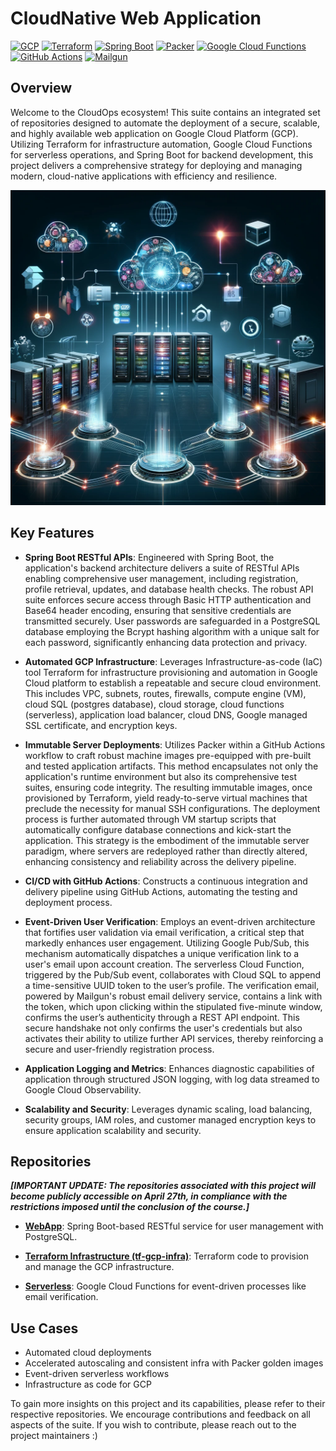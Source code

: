 # CloudNative Web Application  
[![GCP](https://img.shields.io/badge/GCP-4285F4?style=for-the-badge&logo=google-cloud&logoColor=white)](https://cloud.google.com/)
[![Terraform](https://img.shields.io/badge/Terraform-623CE4?style=for-the-badge&logo=terraform&logoColor=white)](https://www.terraform.io/)
[![Spring Boot](https://img.shields.io/badge/Spring_Boot-6DB33F?style=for-the-badge&logo=spring-boot&logoColor=white)](https://spring.io/projects/spring-boot)
[![Packer](https://img.shields.io/badge/Packer-02A8EF?style=for-the-badge&logo=packer&logoColor=white)](https://www.packer.io/)
[![Google Cloud Functions](https://img.shields.io/badge/Google_Cloud_Functions-FF6F00?style=for-the-badge&logo=google-cloud&logoColor=white)](https://cloud.google.com/functions)
[![GitHub Actions](https://img.shields.io/badge/GitHub_Actions-2088FF?style=for-the-badge&logo=github-actions&logoColor=white)](https://github.com/features/actions)
[![Mailgun](https://img.shields.io/badge/Mailgun-F06A6A?style=for-the-badge&logo=mailgun&logoColor=white)](https://www.mailgun.com/)  

## Overview  
Welcome to the CloudOps ecosystem! This suite contains an integrated set of repositories designed to automate the deployment of a secure, scalable, and highly available web application on Google Cloud Platform (GCP). Utilizing Terraform for infrastructure automation, Google Cloud Functions for serverless operations, and Spring Boot for backend development, this project delivers a comprehensive strategy for deploying and managing modern, cloud-native applications with efficiency and resilience.

![CloudNative Web Application](https://raw.githubusercontent.com/csye6225-eashan-roy/.github/main/profile/Cloud%20Native%20WebApp.webp)

[//]: # (## Architecture Overview)

[//]: # ()
[//]: # (![Architecture Diagram]&#40;link-to-diagram-image&#41;)

## Key Features  

- **Spring Boot RESTful APIs**: Engineered with Spring Boot, the application's backend architecture delivers a suite of RESTful APIs enabling comprehensive user management, including registration, profile retrieval, updates, and database health checks. The robust API suite enforces secure access through Basic HTTP authentication and Base64 header encoding, ensuring that sensitive credentials are transmitted securely. User passwords are safeguarded in a PostgreSQL database employing the Bcrypt hashing algorithm with a unique salt for each password, significantly enhancing data protection and privacy.  

- **Automated GCP Infrastructure**: Leverages Infrastructure-as-code (IaC) tool Terraform for infrastructure provisioning and automation in Google Cloud platform to establish a repeatable and secure cloud environment. This includes VPC, subnets, routes, firewalls, compute engine (VM), cloud SQL (postgres database), cloud storage, cloud functions (serverless), application load balancer, cloud DNS, Google managed SSL certificate, and encryption keys.  

- **Immutable Server Deployments**: Utilizes Packer within a GitHub Actions workflow to craft robust machine images pre-equipped with pre-built and tested application artifacts. This method encapsulates not only the application's runtime environment but also its comprehensive test suites, ensuring code integrity. The resulting immutable images, once provisioned by Terraform, yield ready-to-serve virtual machines that preclude the necessity for manual SSH configurations. The deployment process is further automated through VM startup scripts that automatically configure database connections and kick-start the application. This strategy is the embodiment of the immutable server paradigm, where servers are redeployed rather than directly altered, enhancing consistency and reliability across the delivery pipeline.  

- **CI/CD with GitHub Actions**: Constructs a continuous integration and delivery pipeline using GitHub Actions, automating the testing and deployment process.    

- **Event-Driven User Verification**: Employs an event-driven architecture that fortifies user validation via email verification, a critical step that markedly enhances user engagement. Utilizing Google Pub/Sub, this mechanism automatically dispatches a unique verification link to a user's email upon account creation. The serverless Cloud Function, triggered by the Pub/Sub event, collaborates with Cloud SQL to append a time-sensitive UUID token to the user’s profile. The verification email, powered by Mailgun's robust email delivery service, contains a link with the token, which upon clicking within the stipulated five-minute window, confirms the user’s authenticity through a REST API endpoint. This secure handshake not only confirms the user's credentials but also activates their ability to utilize further API services, thereby reinforcing a secure and user-friendly registration process.  

- **Application Logging and Metrics**: Enhances diagnostic capabilities of application through structured JSON logging, with log data streamed to Google Cloud Observability.  

- **Scalability and Security**: Leverages dynamic scaling, load balancing, security groups, IAM roles, and customer managed encryption keys to ensure application scalability and security.  


## Repositories  

***[IMPORTANT UPDATE: The repositories associated with this project will become publicly accessible on April 27th, in compliance with the restrictions imposed until the conclusion of the course.]***      

- [**WebApp**](https://github.com/csye6225-eashan-roy/webapp): Spring Boot-based RESTful service for user management with PostgreSQL.

- [**Terraform Infrastructure (tf-gcp-infra)**](https://github.com/csye6225-eashan-roy/tf-gcp-infra): Terraform code to provision and manage the GCP infrastructure.

- [**Serverless**](https://github.com/csye6225-eashan-roy/serverless): Google Cloud Functions for event-driven processes like email verification.

  

[//]: # (## Getting Started)

[//]: # (To utilize this suite, follow the setup instructions in the README of each repository.)

## Use Cases
- Automated cloud deployments
- Accelerated autoscaling and consistent infra with Packer golden images  
- Event-driven serverless workflows
- Infrastructure as code for GCP

To gain more insights on this project and its capabilities, please refer to their respective repositories. We encourage contributions and feedback on all aspects of the suite. If you wish to contribute, please reach out to the project maintainers :)
